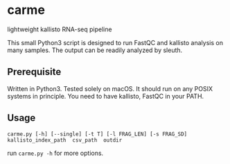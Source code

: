 # carme
lightweight kallisto RNA-seq pipeline

This small Python3 script is designed to run FastQC and kallisto analysis on many samples. The output can be readily analyzed by sleuth.

## Prerequisite

Written in Python3. Tested solely on macOS. It should run on any POSIX systems in principle.
You need to have kallisto, FastQC in your PATH.

## Usage

```carme.py [-h] [--single] [-t T] [-l FRAG_LEN] [-s FRAG_SD]  kallisto_index_path  csv_path  outdir```

run ```carme.py -h``` for more options.
